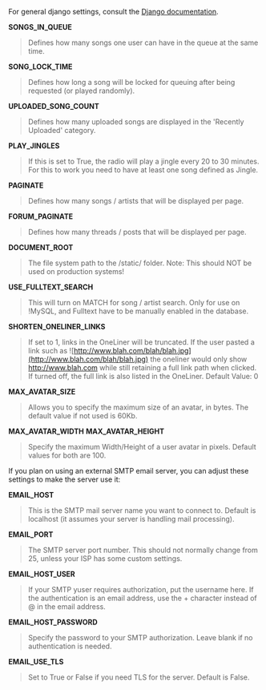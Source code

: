 For general django settings, consult the [Django documentation](http://docs.djangoproject.com/en/dev/ref/settings).

**SONGS\_IN\_QUEUE**

> Defines how many songs one user can have in the queue at the same time.

**SONG\_LOCK\_TIME**

> Defines how long a song will be locked for queuing after being requested (or played randomly).

**UPLOADED\_SONG\_COUNT**

> Defines how many uploaded songs are displayed in the 'Recently Uploaded' category.

**PLAY\_JINGLES**

> If this is set to True, the radio will play a jingle every 20 to 30 minutes. For this to work you need to have at least one song defined as Jingle.

**PAGINATE**

> Defines how many songs / artists that will be displayed per page.

**FORUM\_PAGINATE**

> Defines how many threads / posts that will be displayed per page.

**DOCUMENT\_ROOT**

> The file system path to the /static/ folder. Note: This should NOT be used on production systems!

**USE\_FULLTEXT\_SEARCH**

> This will turn on MATCH for song / artist search. Only for use on !MySQL, and Fulltext have to be manually enabled in the database.

**SHORTEN\_ONELINER\_LINKS**

> If set to 1, links in the OneLiner will be truncated. If the user pasted a link such as ![http://www.blah.com/blah/blah.jpg](http://www.blah.com/blah/blah.jpg) the oneliner would only show http://www.blah.com while still retaining a full link path when clicked. If turned off, the full link is also listed in the OneLiner. Default Value: 0

**MAX\_AVATAR\_SIZE**

> Allows you to specify the maximum size of an avatar, in bytes. The default value if not used is 60Kb.

**MAX\_AVATAR\_WIDTH**
**MAX\_AVATAR\_HEIGHT**

> Specify the maximum Width/Height of a user avatar in pixels. Default values for both are 100.

If you plan on using an external SMTP email server, you can adjust these settings to make the server use it:

**EMAIL\_HOST**

> This is the SMTP mail server name you want to connect to. Default is localhost (it assumes your server is handling mail processing).

**EMAIL\_PORT**

> The SMTP server port number. This should not normally change from 25, unless your ISP has some custom settings.

**EMAIL\_HOST\_USER**

> If your SMTP yuser requires authorization, put the username here. If the authentication is an email address, use the + character instead of @ in the email address.

**EMAIL\_HOST\_PASSWORD**

> Specify the password to your SMTP authorization. Leave blank if no authentication is needed.

**EMAIL\_USE\_TLS**

> Set to True or False if you need TLS for the server. Default is False.